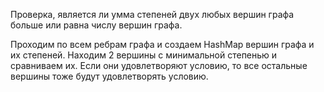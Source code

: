 Проверка, является ли умма степеней двух любых вершин графа больше или равна числу вершин графа.

Проходим по всем ребрам графа и создаем HashMap вершин графа и их степеней.
Находим 2 вершины с минимальной степенью и сравниваем их. Если они удовлетворяют условию, то все остальные вершины тоже будут удовлетворять условию.